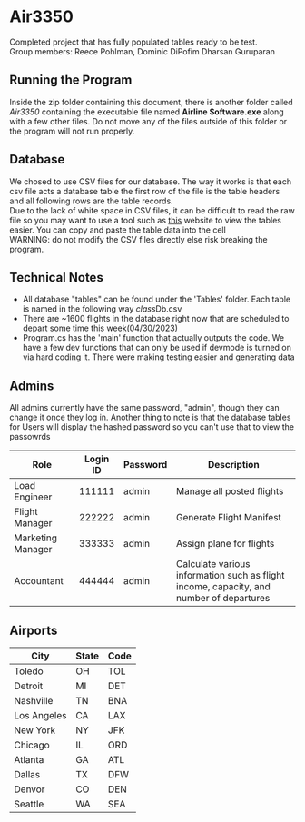 <h1>Air3350</h1>
<p>Completed project that has fully populated tables ready to be test.<br>Group members: Reece Pohlman, Dominic DiPofim Dharsan Guruparan
<h2>Running the Program</h2>
<p>Inside the zip folder containing this document, there is another folder called <em>Air3350</em> containing the executable file named <b>Airline Software.exe</b> along with a few other files. Do not move any of the files outside of this folder or the program will not run properly.

<h2>Database</h2>
<p>We chosed to use CSV files for our database. The way it works is that each csv file acts a database table the first row of the file is the table headers and all following rows are the table records.<br>Due to the lack of white space in CSV files, it can be difficult to read the raw file so you may want to use a tool such as <a href="https://www.convertcsv.com/csv-viewer-editor.htm" target="_blank">this</a> website to view the tables easier. You can copy and paste the table data into the cell<br>WARNING: do not modify the CSV files directly else risk breaking the program.
  
<h2>Technical Notes</h2>
<ul>
  <li>All database "tables" can be found under the 'Tables' folder. Each table is named in the following way <em>class</em>Db.csv</li>
  <li>There are ~1600 flights in the database right now that are scheduled to depart some time this week(04/30/2023)</li>
  <li>Program.cs has the 'main' function that actually outputs the code. We have a few dev functions that can only be used if devmode is turned on via hard coding it. There were making testing easier and generating data</li></ul>
  
<h2>Admins</h2>
<p>All admins currently have the same password, "admin", though they can change it once they log in. Another thing to note is that the database tables for Users will display the hashed password so you can't use that to view the passowrds<p>
<table>
    <thead>
      <th>Role</th>
      <th>Login ID</th>
      <th>Password</th>
      <th>Description</th>
    </thead>
    <tbody>
      <tr>
        <td>Load Engineer</td>
        <td>111111</td>
        <td>admin</td>
        <td>Manage all posted flights</td>
      </tr>
      <tr>
        <td>Flight Manager</td>
        <td>222222</td>
        <td>admin</td>
        <td>Generate Flight Manifest</td>
      </tr>
      <tr>
        <td>Marketing Manager</td>
        <td>333333</td>
        <td>admin</td>
        <td>Assign plane for flights</td>
      </tr>
      <tr>
        <td>Accountant</td>
        <td>444444</td>
        <td>admin</td>
        <td>Calculate various information such as flight income, capacity, and number of departures</td>
      </tr>
    <tbody>
</table>

<h2>Airports</h2>
<table>
  <thead>
    <th>City</th>
    <th>State</th>
    <th>Code</th>
  </thead>
  <tbody>
    <tr>
      <td>Toledo</td>
      <td>OH</td>
      <td>TOL</td>
    </tr>
    <tr>
      <td>Detroit</td>
      <td>MI</td>
      <td>DET</td>
    </tr>
    <tr>
      <td>Nashville</td>
      <td>TN</td>
      <td>BNA</td>
    </tr>
    <tr>
      <td>Los Angeles</td>
      <td>CA</td>
      <td>LAX</td>
    </tr>
    <tr>
      <td>New York</td>
      <td>NY</td>
      <td>JFK</td>
    </tr>
    <tr>
      <td>Chicago</td>
      <td>IL</td>
      <td>ORD</td>
    </tr>
    <tr>
      <td>Atlanta</td>
      <td>GA</td>
      <td>ATL</td>
    </tr>
    <tr>
      <td>Dallas</td>
      <td>TX</td>
      <td>DFW</td>
    </tr>
    <tr>
      <td>Denvor</td>
      <td>CO</td>
      <td>DEN</td>
    </tr>
    <tr>
      <td>Seattle</td>
      <td>WA</td>
      <td>SEA</td>
    </tr>
  </tbody>
</table>
